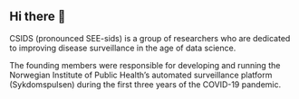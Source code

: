 ## Hi there 👋

CSIDS (pronounced SEE-sids) is a group of researchers who are dedicated to improving disease surveillance in the age of data science.

The founding members were responsible for developing and running the Norwegian Institute of Public Health’s automated surveillance platform (Sykdomspulsen) during the first three years of the COVID-19 pandemic.
